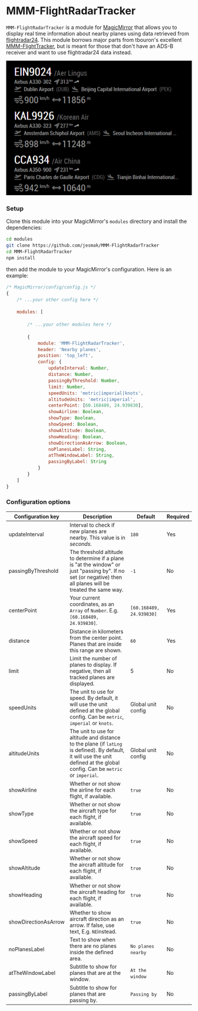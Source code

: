 # MMM-FlightRadarTracker

`MMM-FlightRadarTracker` is a module for [MagicMirror](https://github.com/MichMich/MagicMirror) that allows you to display
real time information about nearby planes using data retrieved from [flightradar24](https://www.flightradar24.com). This module borrows major parts from tbouron's excellent [MMM-FlightTracker](https://github.com/tbouron/MMM-FlightTracker), but is meant for those that don't have an ADS-B receiver and want to use flightradar24 data instead.

![Screenshot of the module](./screenshot_nearbyplanes.png)

### Setup

Clone this module into your MagicMirror's `modules` directory and install the dependencies:

```sh
cd modules
git clone https://github.com/jesmak/MMM-FlightRadarTracker
cd MMM-FlightRadarTracker
npm install
```

then add the module to your MagicMirror's configuration. Here is an example:

```javascript
/* MagicMirror/config/config.js */
{
    /* ...your other config here */

    modules: [

        /* ...your other modules here */

        {
            module: 'MMM-FlightRadarTracker',
            header: 'Nearby planes',
            position: 'top_left',
            config: {
                updateInterval: Number,
                distance: Number,
                passingByThreshold: Number,
                limit: Number,
                speedUnits: 'metric|imperial|knots',
                altitudeUnits: 'metric|imperial',
                centerPoint: [60.168489, 24.939830],
                showAirline: Boolean,
                showType: Boolean,
                showSpeed: Boolean,
                showAltitude: Boolean,
                showHeading: Boolean,
                showDirectionAsArrow: Boolean,
                noPlanesLabel: String,
                atTheWindowLabel: String,
                passingByLabel: String
            }
        }
    ]
}
```

### Configuration options

| Configuration key | Description | Default | Required |
| --- | --- | --- | --- |
| updateInterval | Interval to check if new planes are nearby. This value is in _seconds_. | `180` | Yes |
| passingByThreshold | The threshold altitude to determine if a plane is "at the window" or just "passing by". If no set (or negative) then all planes will be treated the same way. | `-1` | No |
| centerPoint | Your current coordinates, as an `Array` of `Number`. E.g. `[60.168489, 24.939830]`. | `[60.168489, 24.939830]` | Yes |
| distance | Distance in kilometers from the center point. Planes that are inside this range are shown. | `60` | Yes |
| limit | Limit the number of planes to display. If negative, then all tracked planes are displayed. | 5 | No |
| speedUnits | The unit to use for speed. By default, it will use the unit defined at the global config. Can be `metric`, `imperial` or `knots`. | Global unit config | No |
| altitudeUnits | The unit to use for altitude and distance to the plane (if `latLng` is defined). By default, it will use the unit defined at the global config. Can be `metric` or `imperial`. | Global unit config | No |
| showAirline | Whether or not show the airline for each flight, if available. | `true` | No |
| showType | Whether or not show the aircraft type for each flight, if available. | `true` | No |
| showSpeed | Whether or not show the aircraft speed for each flight, if available. | `true` | No |
| showAltitude | Whether or not show the aircraft altitude for each flight, if available. | `true` | No |
| showHeading | Whether or not show the aircraft heading for each flight, if available. | `true` | No |
| showDirectionAsArrow | Whether to show aircraft direction as an arrow. If false, use text, E.g. `NE`instead. | `true` | No |
| noPlanesLabel | Text to show when there are no planes inside the defined area. | `No planes nearby` | No |
| atTheWindowLabel | Subtitle to show for planes that are at the window. | `At the window` | No |
| passingByLabel | Subtitle to show for planes that are passing by. | `Passing by` | No |
